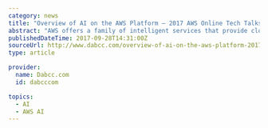 ```yaml
---
category: news
title: "Overview of AI on the AWS Platform – 2017 AWS Online Tech Talks Video"
abstract: "AWS offers a family of intelligent services that provide cloud-native machine learning and deep learning technologies to address your different use cases and needs. For developers looking to add managed AI services to their applications, AWS brings natural ..."
publishedDateTime: 2017-09-28T14:31:00Z
sourceUrl: http://www.dabcc.com/overview-of-ai-on-the-aws-platform-2017-aws-online-tech-talks-video/
type: article

provider:
  name: Dabcc.com
  id: dabcccom

topics:
  - AI
  - AWS AI
---
```

